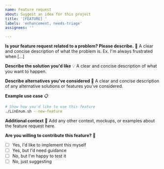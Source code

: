 ```yaml
---
name: Feature request
about: Suggest an idea for this project
title: '[FEATURE] '
labels: 'enhancement, needs-triage'
assignees: ''

---
```


**Is your feature request related to a problem? Please describe.** 🤔
A clear and concise description of what the problem is. Ex. I'm always frustrated when [...]

**Describe the solution you'd like** 💡
A clear and concise description of what you want to happen.

**Describe alternatives you've considered** 🔄
A clear and concise description of any alternative solutions or features you've considered.

**Example use case** 📋
```bash
# Show how you'd like to use this feature
./LinEnum.sh --new-feature
```

**Additional context** 📝
Add any other context, mockups, or examples about the feature request here.

**Are you willing to contribute this feature?** 🤝
- [ ] Yes, I'd like to implement this myself
- [ ] Yes, but I'd need guidance
- [ ] No, but I'm happy to test it
- [ ] No, just suggesting